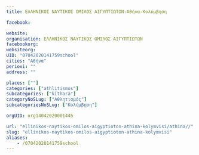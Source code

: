 ```yaml
---
title: ΕΛΛΗΝΙΚΟΣ ΝΑΥΤΙΚΟΣ ΟΜΙΛΟΣ ΑΙΓΥΠΤΙΩΤΩΝ-Αθήνα-Κολύμβηση

facebook:

website:
organisation: ΕΛΛΗΝΙΚΟΣ ΝΑΥΤΙΚΟΣ ΟΜΙΛΟΣ ΑΙΓΥΠΤΙΩΤΩΝ
facebookorg:
websiteorg:
UID: "07042020141759school"
cities: "Αθήνα"
perioxi: ""
address: ""

places: [""]
categories: ["athlitismos"]
subcategories: ["kithara"]
categoryNoSLug: ["Αθλητισμός"]
subcategoriesNoSLug: ["Κολύμβηση"]

orgUID: org14042020001445

url: "ellinikos-naytikos-omilos-aigyptioton-athina-kolymvisi/athina//"
slug: "ellinikos-naytikos-omilos-aigyptioton-athina-kolymvisi"
aliases:
    - /07042020141759school
---
```





